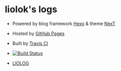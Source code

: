 # liolok's logs

- Powered by blog framework [Hexo](https://hexo.io/) & theme [NexT](https://github.com/theme-next/hexo-theme-next/)

- Hosted by [GitHub Pages](https://pages.github.com/)

- Built by [Travis CI](https://travis-ci.org/)

- [![Build Status](https://travis-ci.org/liolok/liolok.github.io.svg?branch=source)](https://travis-ci.org/liolok/liolok.github.io)

- [LIOLOG](https://liolok.github.io)
